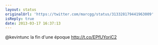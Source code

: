 ```yaml
---
layout: status
originalUrl: 'https://twitter.com/marcgg/status/313328179441963009'
isReply: true
date: 2013-03-17 16:37:13
---
```


@kevintunc la fin d'une époque http://t.co/EPfUYoriC2

